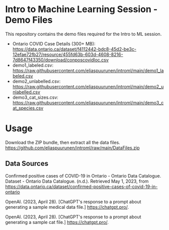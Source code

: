 # Intro to Machine Learning Session - Demo Files

This repository contains the demo files required for the Intro to ML session.

- Ontario COVID Case Details (300+ MB): https://data.ontario.ca/dataset/f4112442-bdc8-45d2-be3c-12efae72fb27/resource/455fd63b-603d-4608-8216-7d8647f43350/download/conposcovidloc.csv
- demo1_labeled.csv: https://raw.githubusercontent.com/eliaspuurunen/introml/main/demo1_labeled.csv
- demo2_unlabelled.csv: https://raw.githubusercontent.com/eliaspuurunen/introml/main/demo2_unlabelled.csv
- demo3_cat_sizes.csv: https://raw.githubusercontent.com/eliaspuurunen/introml/main/demo3_cat_species.csv

# Usage

Download the ZIP bundle, then extract all the data files. https://github.com/eliaspuurunen/introml/raw/main/DataFiles.zip

## Data Sources

Confirmed positive cases of COVID-19 in Ontario - Ontario Data Catalogue. Dataset - Ontario Data Catalogue. (n.d.). Retrieved May 1, 2023, from https://data.ontario.ca/dataset/confirmed-positive-cases-of-covid-19-in-ontario 

OpenAI. (2023, April 28). [ChatGPT's response to a prompt about generating a sample medical data file.] https://chatgpt.pro/.

OpenAI. (2023, April 28). [ChatGPT's response to a prompt about generating a sample cat file.] https://chatgpt.pro/.
